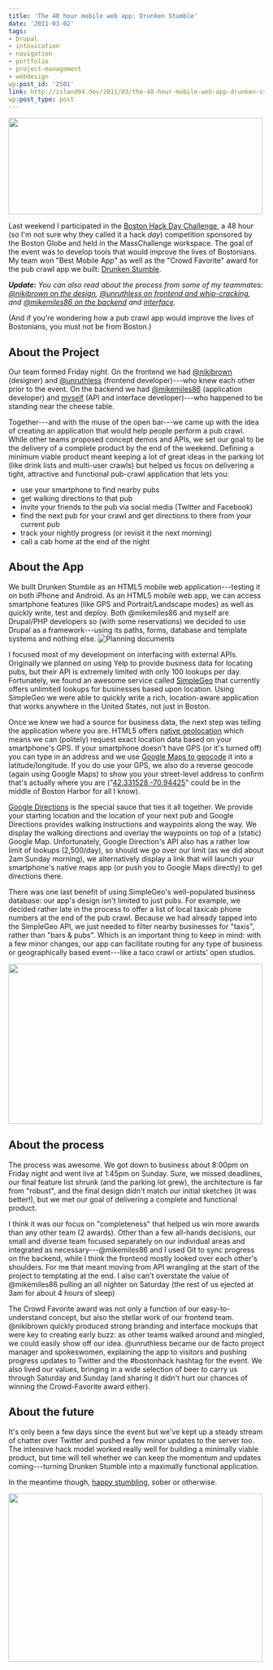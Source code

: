 ```yaml
---
title: 'The 48 hour mobile web app: Drunken Stumble'
date: '2011-03-02'
tags:
- Drupal
- intoxication
- navigation
- portfolio
- project-management
- webdesign
wp:post_id: '2501'
link: http://island94.dev/2011/03/the-48-hour-mobile-web-app-drunken-stumble/
wp:post_type: post
---
```


<a href="http://drunkenstumble.com"><img class="aligncenter" title="drunkenlogo" src="http://www.island94.org/wp-content/uploads/2011/03/drunkenlogo-500x190.png" alt="" width="500" height="190" /></a>

<a href="http://www.island94.org/wp-content/uploads/2011/03/Drunken-Stumble-Screens.png">
</a>Last weekend I participated in the <a href="http://beta.boston.com/hackday">Boston Hack Day Challenge</a>, a 48 hour (so I'm not sure why they called it a hack <em>day</em>) competition sponsored by the Boston Globe and held in the MassChallenge workspace. The goal of the event was to develop tools that would improve the lives of Bostonians. My team won "Best Mobile App" as well as the "Crowd Favorite" award for the pub crawl app we built: <a href="http://drunkenstumble.com">Drunken Stumble</a>.

<em><strong>Update:</strong> You can also read about the process from some of my teammates: <a href="http://www.nikibrown.com/designoblog/2011/02/28/designing-and-building-a-web-app-in-a-weekend-drunken-stumble/">@nikibrown on the design</a>, <a href="http://www.unruthless.com/blog/post/drunken-stumble">@unruthless on frontend and whip-cracking</a>, and <a href="http://miles-per-hour.com/2011/03/01/drunken-stumble-a-drupal-7-web-app-built-in-a-weekend/">@mikemiles86 on the backend</a> and <a href="http://miles-per-hour.com/2011/03/02/drunken-stumble-a-breakdown/">interface</a>.</em>

(And if you're wondering how a pub crawl app would improve the lives of Bostonians, you must not be from Boston.)
<h2>About the Project</h2>
Our team formed Friday night. On the frontend we had <a href="http://twitter.com/nikibrown">@nikibrown</a> (designer) and <a href="http://twitter.com/unruthless">@unruthless</a> (frontend developer)---who knew each other prior to the event. On the backend we had <a href="http://twitter.com/mikemiles86">@mikemiles86</a> (application developer) and <a href="http://twitter.com/bensheldon">myself</a> (API and interface developer)---who happened to be standing near the cheese table.

Together---and with the muse of the open bar---we came up with the idea of creating an application that would help people perform a pub crawl. While other teams  proposed concept demos and APIs, we set our goal to be the delivery of a complete product by the end of the weekend. Defining a minimum viable product meant keeping a lot of great ideas in the parking lot (like drink lists and multi-user crawls) but helped us focus on delivering a tight, attractive and functional pub-crawl application that lets you:
<ul>
	<li>use your smartphone to find nearby pubs</li>
	<li>get walking directions to that pub</li>
	<li>invite your friends to the pub via social media (Twitter and Facebook)</li>
	<li>find the next pub for your crawl and get directions to there from your current pub</li>
	<li>track your nightly progress (or revisit it the next morning)</li>
	<li>call a cab home at the end of the night</li>
</ul>
<h2>About the App</h2>
We built Drunken Stumble as an HTML5 mobile web application---testing it on both iPhone and Android. As an HTML5 mobile web app,  we can access smartphone features (like GPS and Portrait/Landscape modes) as well as quickly write, test and deploy. Both @mikemiles86 and myself are Drupal/PHP developers so (with some reservations) we decided to use Drupal as a framework---using its paths, forms, database and template systems and nothing else.

<img class="aligncenter size-full wp-image-2504" title="drunken planning" src="http://www.island94.org/wp-content/uploads/2011/03/drunken-planning.jpeg" alt="Planning documents" />

I focused most of my development on interfacing with external APIs. Originally we planned on using Yelp to provide business data for locating pubs, but their API is extremely limited with only 100 lookups per day. Fortunately, we found an awesome service called <a href="http://simplegeo.com">SimpleGeo</a> that currently offers unlimited lookups for businesses based upon location. Using SimpleGeo we were able to quickly write a rich, location-aware application that works anywhere in the United States, not just in Boston.

Once we knew we had a source for business data, the next step was telling the application where you are. HTML5 offers <a href="http://dev.w3.org/geo/api/spec-source.html">native geolocation</a> which means we can (politely) request exact location data based on your smartphone's GPS. If your smartphone doesn't have GPS (or it's turned off) you can type in an address and we use <a href="http://code.google.com/apis/maps/documentation/geocoding/">Google Maps to geocode</a> it into a latitude/longitude. If you do use your GPS, we also do a reverse geocode (again using Google Maps) to show you your street-level address to confirm that's actually where you are ("<a href="http://maps.google.com/maps?ll=42.331528,-70.94425">42.331528,-70.94425</a>" could be in the middle of Boston Harbor for all I know).

<a href="http://code.google.com/apis/maps/documentation/directions/">Google Directions</a> is the special sauce that ties it all together. We provide your starting location and the location of your next pub and Google Directions provides walking instructions and waypoints along the way. We display the walking directions and overlay the waypoints on top of a (static) Google Map. Unfortunately, Google Direction's API also has a rather low limit of lookups (2,500/day), so should we go over our limit (as we did about 2am Sunday morning), we alternatively display a link that will launch your smartphone's native maps app (or push you to Google Maps directly) to get directions there.

There was one last benefit of using SimpleGeo's well-populated business database: our app's design isn't limited to just pubs. For example, we decided rather late in the process to offer a list of local taxicab phone numbers at the end of the pub crawl. Because we had already tapped into the SimpleGeo API, we just needed to filter nearby businesses for "taxis", rather than "bars &amp; pubs". Which is an important thing to keep in mind: with a few minor changes, our app can facilitate routing  for any type of business or geographically based event---like a taco crawl or artists' open studios.

<a href="http://www.island94.org/wp-content/uploads/2011/03/Drunken-Stumble-Screens.png"><img class="aligncenter" title="Drunken Stumble Screens" src="http://www.island94.org/wp-content/uploads/2011/03/Drunken-Stumble-Screens-500x315.png" alt="" width="500" height="315" /></a>
<h2>About the process</h2>
The process was awesome. We got down to business about 8:00pm on Friday night and went live at 1:45pm on Sunday. Sure, we missed deadlines, our final feature list shrunk (and the parking lot grew), the architecture is far from "robust", and the final design didn't match our initial sketches (it was better!), but we met our goal of delivering a complete and functional product.

I think it was our focus on "completeness" that helped us win more awards than any other team (2 awards).  Other than a few all-hands decisions, our small and diverse team focused separately on our individual areas and integrated as necessary---@mikemiles86 and I used Git to sync progress on the backend, while I think the frontend mostly looked over each other's shoulders.  For me that meant moving from API wrangling at the start of the project to templating at the end. I also can't overstate the value of @mikemiles86 pulling an all nighter on Saturday (the rest of us ejected at 3am for about 4 hours of sleep)

The Crowd Favorite award was not only a function of our easy-to-understand concept, but also the stellar work of our frontend team. @nikibrown quickly produced strong branding and interface mockups that were key to creating early buzz: as other teams walked around and mingled, we could easily show off our idea. @unruthless became our de facto project manager and spokeswomen, explaining the app to visitors and pushing progress updates to Twitter and the #bostonhack hashtag for the event. We also lived our values, bringing in a wide selection of beer to carry us through Saturday and Sunday (and sharing it didn't hurt our chances of winning the Crowd-Favorite award either).
<h2>About the future</h2>
It's only been a few days since the event but we've kept up a steady stream of chatter over Twitter and pushed a few minor updates to the server too. The intensive hack model worked really well for building a minimally viable product, but time will tell whether we can keep the momentum and updates coming---turning Drunken Stumble into a maximally functional application.

In the meantime though, <a href="http://drunkenstumble.com">happy stumbling</a>, sober or otherwise.

<a href="http://www.island94.org/wp-content/uploads/2011/03/team-stumble.png"><img class="aligncenter size-medium wp-image-2508" title="team stumble" src="http://www.island94.org/wp-content/uploads/2011/03/team-stumble-500x331.png" alt="" width="500" height="331" /></a>
